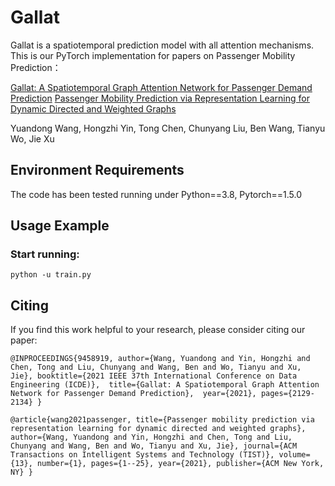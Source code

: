 # Gallat
Gallat is a spatiotemporal prediction model with all attention mechanisms. This is our PyTorch implementation for papers on Passenger Mobility Prediction：

[Gallat: A Spatiotemporal Graph Attention Network for Passenger Demand Prediction](https://ieeexplore.ieee.org/abstract/document/9458919/)
[Passenger Mobility Prediction via Representation Learning for Dynamic Directed and Weighted Graphs](https://dl.acm.org/doi/abs/10.1145/3446344)

Yuandong Wang, Hongzhi Yin, Tong Chen, Chunyang Liu, Ben Wang, Tianyu Wo, Jie Xu

## Environment Requirements
The code has been tested running under Python==3.8, Pytorch==1.5.0

## Usage Example 
### Start running:
`python -u train.py`

## Citing
If you find this work helpful to your research, please consider citing our paper:

`@INPROCEEDINGS{9458919,
  author={Wang, Yuandong and Yin, Hongzhi and Chen, Tong and Liu, Chunyang and Wang, Ben and Wo, Tianyu and Xu, Jie},
  booktitle={2021 IEEE 37th International Conference on Data Engineering (ICDE)}, 
  title={Gallat: A Spatiotemporal Graph Attention Network for Passenger Demand Prediction}, 
  year={2021},
  pages={2129-2134}
}`

`@article{wang2021passenger,
  title={Passenger mobility prediction via representation learning for dynamic directed and weighted graphs},
  author={Wang, Yuandong and Yin, Hongzhi and Chen, Tong and Liu, Chunyang and Wang, Ben and Wo, Tianyu and Xu, Jie},
  journal={ACM Transactions on Intelligent Systems and Technology (TIST)},
  volume={13},
  number={1},
  pages={1--25},
  year={2021},
  publisher={ACM New York, NY}
}`

